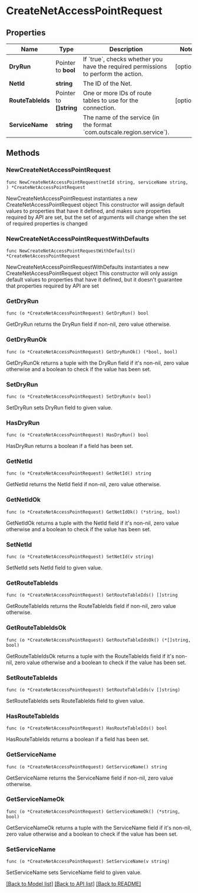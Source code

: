 # CreateNetAccessPointRequest

## Properties

Name | Type | Description | Notes
------------ | ------------- | ------------- | -------------
**DryRun** | Pointer to **bool** | If &#x60;true&#x60;, checks whether you have the required permissions to perform the action. | [optional] 
**NetId** | **string** | The ID of the Net. | 
**RouteTableIds** | Pointer to **[]string** | One or more IDs of route tables to use for the connection. | [optional] 
**ServiceName** | **string** | The name of the service (in the format &#x60;com.outscale.region.service&#x60;). | 

## Methods

### NewCreateNetAccessPointRequest

`func NewCreateNetAccessPointRequest(netId string, serviceName string, ) *CreateNetAccessPointRequest`

NewCreateNetAccessPointRequest instantiates a new CreateNetAccessPointRequest object
This constructor will assign default values to properties that have it defined,
and makes sure properties required by API are set, but the set of arguments
will change when the set of required properties is changed

### NewCreateNetAccessPointRequestWithDefaults

`func NewCreateNetAccessPointRequestWithDefaults() *CreateNetAccessPointRequest`

NewCreateNetAccessPointRequestWithDefaults instantiates a new CreateNetAccessPointRequest object
This constructor will only assign default values to properties that have it defined,
but it doesn't guarantee that properties required by API are set

### GetDryRun

`func (o *CreateNetAccessPointRequest) GetDryRun() bool`

GetDryRun returns the DryRun field if non-nil, zero value otherwise.

### GetDryRunOk

`func (o *CreateNetAccessPointRequest) GetDryRunOk() (*bool, bool)`

GetDryRunOk returns a tuple with the DryRun field if it's non-nil, zero value otherwise
and a boolean to check if the value has been set.

### SetDryRun

`func (o *CreateNetAccessPointRequest) SetDryRun(v bool)`

SetDryRun sets DryRun field to given value.

### HasDryRun

`func (o *CreateNetAccessPointRequest) HasDryRun() bool`

HasDryRun returns a boolean if a field has been set.

### GetNetId

`func (o *CreateNetAccessPointRequest) GetNetId() string`

GetNetId returns the NetId field if non-nil, zero value otherwise.

### GetNetIdOk

`func (o *CreateNetAccessPointRequest) GetNetIdOk() (*string, bool)`

GetNetIdOk returns a tuple with the NetId field if it's non-nil, zero value otherwise
and a boolean to check if the value has been set.

### SetNetId

`func (o *CreateNetAccessPointRequest) SetNetId(v string)`

SetNetId sets NetId field to given value.


### GetRouteTableIds

`func (o *CreateNetAccessPointRequest) GetRouteTableIds() []string`

GetRouteTableIds returns the RouteTableIds field if non-nil, zero value otherwise.

### GetRouteTableIdsOk

`func (o *CreateNetAccessPointRequest) GetRouteTableIdsOk() (*[]string, bool)`

GetRouteTableIdsOk returns a tuple with the RouteTableIds field if it's non-nil, zero value otherwise
and a boolean to check if the value has been set.

### SetRouteTableIds

`func (o *CreateNetAccessPointRequest) SetRouteTableIds(v []string)`

SetRouteTableIds sets RouteTableIds field to given value.

### HasRouteTableIds

`func (o *CreateNetAccessPointRequest) HasRouteTableIds() bool`

HasRouteTableIds returns a boolean if a field has been set.

### GetServiceName

`func (o *CreateNetAccessPointRequest) GetServiceName() string`

GetServiceName returns the ServiceName field if non-nil, zero value otherwise.

### GetServiceNameOk

`func (o *CreateNetAccessPointRequest) GetServiceNameOk() (*string, bool)`

GetServiceNameOk returns a tuple with the ServiceName field if it's non-nil, zero value otherwise
and a boolean to check if the value has been set.

### SetServiceName

`func (o *CreateNetAccessPointRequest) SetServiceName(v string)`

SetServiceName sets ServiceName field to given value.



[[Back to Model list]](../README.md#documentation-for-models) [[Back to API list]](../README.md#documentation-for-api-endpoints) [[Back to README]](../README.md)


